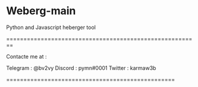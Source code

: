 # Weberg-main
Python and Javascript heberger tool


========================================================

Contacte me at : 

Telegram : @bv2vy
Discord : pymn#0001
Twitter : karmaw3b


=================================================
